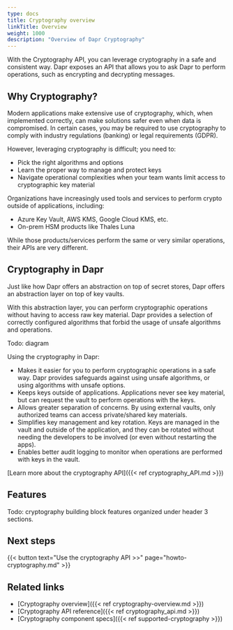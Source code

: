 ```yaml
---
type: docs
title: Cryptography overview
linkTitle: Overview
weight: 1000
description: "Overview of Dapr Cryptography"
---
```


With the Cryptography API, you can leverage cryptography in a safe and consistent way. Dapr exposes an API that allows you to ask Dapr to perform operations, such as encrypting and decrypting messages.

## Why Cryptography?

Modern applications make extensive use of cryptography, which, when implemented correctly, can make solutions safer even when data is compromised. In certain cases, you may be required to use cryptography to comply with industry regulations (banking) or legal requirements (GDPR). 

However, leveraging cryptography is difficult; you need to:
- Pick the right algorithms and options
- Learn the proper way to manage and protect keys
- Navigate operational complexities when your team wants limit access to cryptographic key material

Organizations have increasingly used tools and services to perform crypto outside of applications, including:
- Azure Key Vault, AWS KMS, Google Cloud KMS, etc. 
- On-prem HSM products like Thales Luna 

While those products/services perform the same or very similar operations, their APIs are very different.

## Cryptography in Dapr

Just like how Dapr offers an abstraction on top of secret stores, Dapr offers an abstraction layer on top of key vaults.

With this abstraction layer, you can perform cryptographic operations without having to access raw key material. Dapr provides a selection of correctly configured algorithms that forbid the usage of unsafe algorithms and operations. 

Todo: diagram

Using the cryptography in Dapr:

- Makes it easier for you to perform cryptographic operations in a safe way. Dapr provides safeguards against using unsafe algorithms, or using algorithms with unsafe options.
- Keeps keys outside of applications. Applications never see key material, but can request the vault to perform operations with the keys.
- Allows greater separation of concerns. By using external vaults, only authorized teams can access private/shared key materials.
- Simplifies key management and key rotation. Keys are managed in the vault and outside of the application, and they can be rotated without needing the developers to be involved (or even without restarting the apps).
- Enables better audit logging to monitor when operations are performed with keys in the vault.

[Learn more about the cryptography API]({{< ref cryptography_API.md >}})

## Features

Todo: cryptography building block features organized under header 3 sections.

## Next steps

{{< button text="Use the cryptography API >>" page="howto-cryptography.md" >}}

## Related links
- [Cryptography overview]({{< ref cryptography-overview.md >}})
- [Cryptography API reference]({{< ref cryptography_api.md >}})
- [Cryptography component specs]({{< ref supported-cryptography >}})